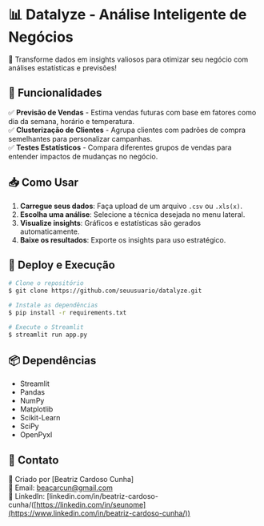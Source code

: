 # 📊 Datalyze - Análise Inteligente de Negócios

🚀 Transforme dados em insights valiosos para otimizar seu negócio com análises estatísticas e previsões!

## 🌟 Funcionalidades

✅ **Previsão de Vendas** - Estima vendas futuras com base em fatores como dia da semana, horário e temperatura.  
✅ **Clusterização de Clientes** - Agrupa clientes com padrões de compra semelhantes para personalizar campanhas.  
✅ **Testes Estatísticos** - Compara diferentes grupos de vendas para entender impactos de mudanças no negócio.  

## 📥 Como Usar

1. **Carregue seus dados**: Faça upload de um arquivo `.csv` ou `.xls(x)`.  
2. **Escolha uma análise**: Selecione a técnica desejada no menu lateral.  
3. **Visualize insights**: Gráficos e estatísticas são gerados automaticamente.  
4. **Baixe os resultados**: Exporte os insights para uso estratégico.  

## 🚀 Deploy e Execução

```bash
# Clone o repositório
$ git clone https://github.com/seuusuario/datalyze.git

# Instale as dependências
$ pip install -r requirements.txt

# Execute o Streamlit
$ streamlit run app.py
```

## 📦 Dependências
- Streamlit
- Pandas
- NumPy
- Matplotlib
- Scikit-Learn
- SciPy
- OpenPyxl

## 📧 Contato
📌 Criado por [Beatriz Cardoso Cunha]  
📩 Email: beacarcun@gmail.com  
🔗 LinkedIn: [linkedin.com/in/beatriz-cardoso-cunha/([https://linkedin.com/in/seunome](https://www.linkedin.com/in/beatriz-cardoso-cunha/))  

